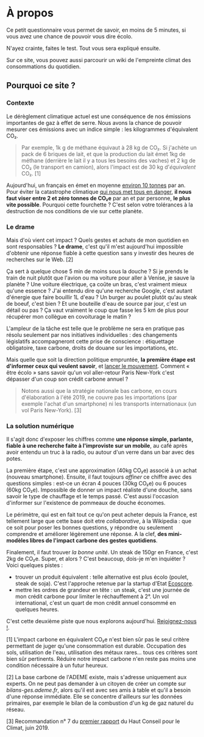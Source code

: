 # À propos

Ce petit questionnaire vous permet de savoir, en moins de 5 minutes, si vous avez une chance de pouvoir vous dire écolo.

N'ayez crainte, faites le test. Tout vous sera expliqué ensuite.

Sur ce site, vous pouvez aussi parcourir un wiki de l'empreinte climat des consommations du quotidien.

## Pourquoi ce site ?

### Contexte

Le dérèglement climatique actuel est une conséquence de nos émissions importantes de gaz à effet de serre. Nous avons la chance de pouvoir mesurer ces émissions avec un indice simple : les kilogrammes d'équivalent CO₂.

> Par exemple, 1k g de méthane équivaut à 28 kg de CO₂. Si j'achète un pack de 6 briques de lait, et que la production du lait émet 1kg de méthane (derrière le lait il y a tous les besoins des vaches) et 2 kg de CO₂ (le transport en camion), alors l'impact est de 30 kg d'_équivalent_ CO₂. [1]

Aujourd'hui, un français en émet en moyenne [environ 10 tonnes](http://ravijen.fr/?p=440) par an. Pour éviter la catastrophe climatique [qui nous met tous en danger](https://www.theguardian.com/environment/2019/feb/02/the-devastation-of-human-life-is-in-view-what-a-burning-world-tells-us-about-climate-change-global-warming), **il nous faut viser entre 2 et zéro tonnes de CO₂e** par an et par personne, **le plus vite possible**. Pourquoi cette fourchette ? C'est selon votre tolérances à la destruction de nos conditions de vie sur cette planète.

### Le drame

Mais d'où vient cet impact ? Quels gestes et achats de mon quotidien en sont responsables ? **Le drame**, c'est qu'il m'est aujourd'hui impossible d'obtenir une réponse fiable à cette question sans y investir des heures de recherches sur le Web. [2]

Ça sert à quelque chose 5 min de moins sous la douche ? Si je prends le train de nuit plutôt que l'avion ou ma voiture pour aller à Venise, je sauve la planète ? Une voiture électrique, ça coûte un bras, c'est vraiment mieux qu'une essence ? J'ai entendu dire qu'une recherche Google, c'est autant d'énergie que faire bouillir 1L d'eau ? Un burger au poulet plutôt qu'au steak de boeuf, c'est bien ? Et une bouteille d'eau de source par jour, c'est un détail ou pas ? Ça vaut vraiment le coup que fasse les 5 km de plus pour récupérer mon collègue en covoiturage le matin ?

L'ampleur de la tâche est telle que le problème ne sera en pratique pas résolu seulement par nos initiatives individuelles : des changements législatifs accompagneront cette prise de conscience : étiquettage obligatoire, taxe carbone, droits de douane sur les importations, etc.

Mais quelle que soit la direction politique empruntée, **la première étape est d'informer ceux qui veulent savoir**, et [lancer le mouvement](https://kont.me/éloge-décroissance-individuelle). Comment « être écolo » sans savoir qu'un vol aller-retour Paris New-York c'est dépasser d'un coup son crédit carbone annuel ?

> Notons aussi que la stratégie nationale bas carbone, en cours d'élaboration à l'été 2019, ne couvre pas les importations (par exemple l'achat d'un smartphone) ni les transports internationaux (un vol Paris New-York). [3]

### La solution numérique

Il s'agit donc d'exposer les chiffres comme **une réponse simple, parlante, fiable à une recherche faite à l'improviste sur un mobile**, au café après avoir entendu un truc à la radio, ou autour d'un verre dans un bar avec des potes.

La première étape, c'est une approximation (40kg CO₂e) associé à un achat (nouveau smartphone). Ensuite, il faut toujours _affiner_ ce chiffre avec des questions simples : est-ce un écran 4 pouces (30kg CO₂e) ou 6 pouces (60kg CO₂e). Impossible de donner un impact réaliste d'une douche, sans savoir le type de chauffage et le temps passé. C'est aussi l'occasion d'informer sur l'existence de pommeaux de douche économes.

Le périmètre, qui est en fait tout ce qu'on peut acheter depuis la France, est tellement large que cette base doit etre _collaborative_, à la Wikipedia : que ce soit pour poser les bonnes questions, y répondre ou seulement comprendre et améliorer légèrement une réponse. A la clef, **des mini-modèles libres de l'impact carbone des gestes quotidiens**.

Finalement, il faut trouver _la bonne unité_. Un steak de 150gr en France, c'est 2kg de CO₂e. Super, et alors ? C'est beaucoup, dois-je m'en inquiéter ? Voici quelques pistes :

-   trouver un produit équivalent : telle alternative est plus écolo (poulet, steak de soja). C'est l'approche retenue par la startup d'Etat [Ecoscore](https://beta.gouv.fr/startups/ecoscore.html).
-   mettre les ordres de grandeur en tête : un steak, c'est une journée de mon crédit carbone pour limiter le réchauffement à 2°. Un vol international, c'est un quart de mon crédit annuel consommé en quelques heures.

C'est cette deuxième piste que nous explorons aujourd'hui. [Rejoignez-nous !](https://matrix.to/#/#futureco:matrix.org).

[1] L'impact carbone en équivalent CO₂e n'est bien sûr pas le seul critère permettant de juger qu'une consommation est durable. Occupation des sols, utilisation de l'eau, utilisation des métaux rares... tous ces critères sont bien sûr pertinents. Réduire notre impact carbone n'en reste pas moins une condition nécessaire à un futur heureux.

[2] La base carbone de l'ADEME existe, mais s'adresse uniquement aux experts. On ne peut pas demander à un citoyen de créer un compte sur _bilans-ges.ademe.fr_, alors qu'il est avec ses amis à table et qu'il a besoin d'une réponse immédiate. Elle se concentre d'ailleurs sur les données primaires, par exemple le bilan de la combustion d'un kg de gaz naturel du réseau.

[3] Recommandation n° 7 du [premier rapport](https://www.hautconseilclimat.fr/wp-content/uploads/2019/06/hcc_rapport_annuel_2019.pdf) du Haut Conseil pour le Climat, juin 2019.
